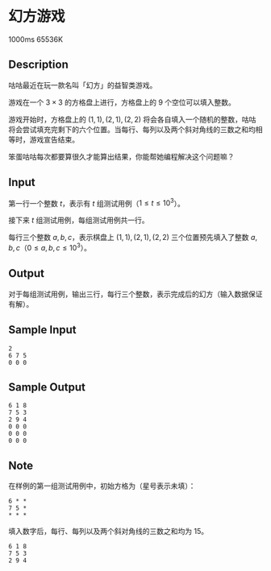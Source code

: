 # 幻方游戏

1000ms  65536K

## Description

咕咕最近在玩一款名叫「幻方」的益智类游戏。

游戏在一个 $3 \times 3$ 的方格盘上进行，方格盘上的 $9$ 个空位可以填入整数。

游戏开始时，方格盘上的 $(1,1),(2,1),(2,2)$ 将会各自填入一个随机的整数，咕咕将会尝试填充完剩下的六个位置。当每行、每列以及两个斜对角线的三数之和均相等时，游戏宣告结束。

笨蛋咕咕每次都要算很久才能算出结果，你能帮她编程解决这个问题嘛？

## Input

第一行一个整数 $t$，表示有 $t$ 组测试用例（$1 \leq t \leq 10^3$）。

接下来 $t$ 组测试用例，每组测试用例共一行。

每行三个整数 $a, b, c$，表示棋盘上 $(1,1),(2,1),(2,2)$ 三个位置预先填入了整数 $a, b, c$（$0 \leq a, b, c \leq 10^3$）。

## Output

对于每组测试用例，输出三行，每行三个整数，表示完成后的幻方（输入数据保证有解）。

## Sample Input

```
2
6 7 5
0 0 0
```

## Sample Output

```
6 1 8
7 5 3
2 9 4
0 0 0
0 0 0
0 0 0
```

## Note

在样例的第一组测试用例中，初始方格为（星号表示未填）：

```
6 * *
7 5 *
* * *
```

填入数字后，每行、每列以及两个斜对角线的三数之和均为 $15$。

```
6 1 8
7 5 3
2 9 4
```